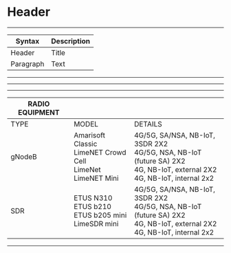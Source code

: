 <!-- TITLE: Overview -->
<!-- SUBTITLE: A quick summary of Overview -->

# Header



-----
| Syntax      | Description |
| ----------- | ----------- |
| Header      | Title       |
| Paragraph   | Text        |

-----
-----
-----
| RADIO EQUIPMENT       || |
| ----------- | ----------- | ----------- |
| TYPE         | MODEL       |DETAILS       |
| gNodeB    | Amarisoft Classic <br>   LimeNET Crowd Cell   <br> LimeNet <br>  LimeNET Mini |4G/5G, SA/NSA, NB-IoT, 3SDR 2X2 <br>4G/5G, NSA, NB-IoT (future SA) 2X2<br>4G, NB-IoT, external 2X2<br>4G, NB-IoT, internal 2x2   |
| SDR          |ETUS N310 <br>   ETUS b210  <br> ETUS b205 mini <br>  LimeSDR mini |4G/5G, SA/NSA, NB-IoT, 3SDR 2X2 <br>4G/5G, NSA, NB-IoT (future SA) 2X2<br>4G, NB-IoT, external 2X2<br>4G, NB-IoT, internal 2x2   |

-----
